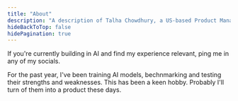 ```yaml
---
title: "About"
description: "A description of Talha Chowdhury, a US-based Product Manager & Writer."
hideBackToTop: false
hidePagination: true
---
```


If you're currently building in AI and find my experience relevant, ping me in any of my socials. 

For the past year, I've been training AI models, bechnmarking and testing their strengths and weaknesses. This has been a keen hobby. Probably I'll turn of them into a product these days.